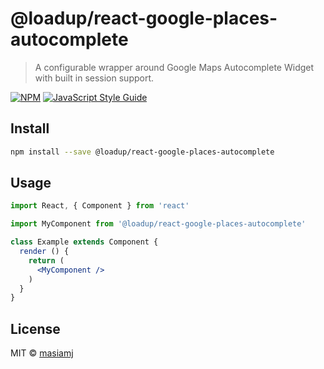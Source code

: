 # @loadup/react-google-places-autocomplete

> A configurable wrapper around Google Maps Autocomplete Widget with built in session support.

[![NPM](https://img.shields.io/npm/v/@loadup/react-google-places-autocomplete.svg)](https://www.npmjs.com/package/@loadup/react-google-places-autocomplete) [![JavaScript Style Guide](https://img.shields.io/badge/code_style-standard-brightgreen.svg)](https://standardjs.com)

## Install

```bash
npm install --save @loadup/react-google-places-autocomplete
```

## Usage

```jsx
import React, { Component } from 'react'

import MyComponent from '@loadup/react-google-places-autocomplete'

class Example extends Component {
  render () {
    return (
      <MyComponent />
    )
  }
}
```

## License

MIT © [masiamj](https://github.com/masiamj)
